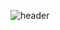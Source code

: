 ![header](https://capsule-render.vercel.app/api?type=waving&color=random&height=300&section=header&text=Mincho%20Park&desc=Front%20end,%20Back%20end%20Developer&descSize=30&descAlign=65&fontSize=90&fontAlign=65&fontAlignY=15&animation=fadeIn)

